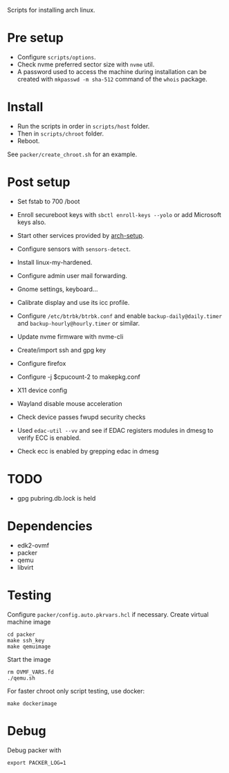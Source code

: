 Scripts for installing arch linux.

# Pre setup

* Configure `scripts/options`.
* Check nvme preferred sector size with `nvme` util.
* A password used to access the machine during installation can be created with
  `mkpasswd -m sha-512` command of the `whois` package.

# Install

* Run the scripts in order in `scripts/host` folder.
* Then in `scripts/chroot` folder.
* Reboot.

See `packer/create_chroot.sh` for an example.

# Post setup

* Set fstab to 700 /boot

* Enroll secureboot keys with `sbctl enroll-keys --yolo` or add Microsoft keys
  also.

* Start other services provided by
  [arch-setup](https://github.com/user827/arch-setup).

* Configure sensors with `sensors-detect`.

* Install linux-my-hardened.

* Configure admin user mail forwarding.

* Gnome settings, keyboard...

* Calibrate display and use its icc profile.

* Configure `/etc/btrbk/btrbk.conf` and enable `backup-daily@daily.timer` and `backup-hourly@hourly.timer` or similar.

* Update nvme firmware with nvme-cli

* Create/import ssh and gpg key

* Configure firefox

* Configure -j $cpucount-2 to makepkg.conf

* X11 device config

* Wayland disable mouse acceleration

* Check device passes fwupd security checks

* Used `edac-util --vv` and see if EDAC registers modules in dmesg to verify ECC
  is enabled.

* Check ecc is enabled by grepping edac in dmesg

# TODO

* gpg pubring.db.lock is held

# Dependencies

* edk2-ovmf
* packer
* qemu
* libvirt

# Testing

Configure `packer/config.auto.pkrvars.hcl` if necessary.
Create virtual machine image
```
cd packer
make ssh_key
make qemuimage
```

Start the image
```
rm OVMF_VARS.fd
./qemu.sh
```

For faster chroot only script testing, use docker:
```
make dockerimage
```

# Debug

Debug packer with
```
export PACKER_LOG=1
```
